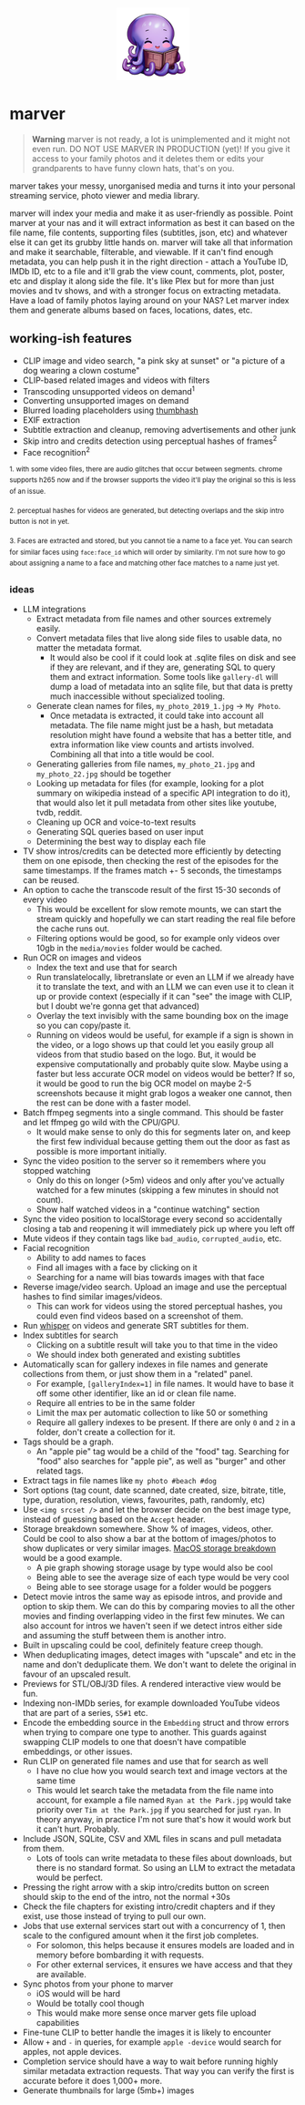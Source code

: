 <p align="center">
  <img src="./assets/logo-large.png" height="128" width="128" />
</p>

# marver

> **Warning**
> marver is not ready, a lot is unimplemented and it might not even run. DO NOT USE MARVER IN PRODUCTION (yet)! If you give it access to your family photos and it deletes them or edits your grandparents to have funny clown hats, that's on you.

marver takes your messy, unorganised media and turns it into your personal streaming service, photo viewer and media library.

marver will index your media and make it as user-friendly as possible. Point marver at your nas and it will extract information as best it can based on the file name, file contents, supporting files (subtitles, json, etc) and whatever else it can get its grubby little hands on. marver will take all that information and make it searchable, filterable, and viewable. If it can't find enough metadata, you can help push it in the right direction - attach a YouTube ID, IMDb ID, etc to a file and it'll grab the view count, comments, plot, poster, etc and display it along side the file. It's like Plex but for more than just movies and tv shows, and with a stronger focus on extracting metadata. Have a load of family photos laying around on your NAS? Let marver index them and generate albums based on faces, locations, dates, etc.

## working-ish features

- CLIP image and video search, "a pink sky at sunset" or "a picture of a dog wearing a clown costume"
- CLIP-based related images and videos with filters
- Transcoding unsupported videos on demand<sup>1</sup>
- Converting unsupported images on demand
- Blurred loading placeholders using [thumbhash](https://evanw.github.io/thumbhash/)
- EXIF extraction
- Subtitle extraction and cleanup, removing advertisements and other junk
- Skip intro and credits detection using perceptual hashes of frames<sup>2</sup>
- Face recognition<sup>2</sup>

<sup>1. with some video files, there are audio glitches that occur between segments. chrome supports h265 now and if the browser supports the video it'll play the original so this is less of an issue.</sup>

<sup>2. perceptual hashes for videos are generated, but detecting overlaps and the skip intro button is not in yet.</sup>

<sup>3. Faces are extracted and stored, but you cannot tie a name to a face yet. You can search for similar faces using `face:face_id` which will order by similarity. I'm not sure how to go about assigning a name to a face and matching other face matches to a name just yet.</sup>

### ideas

- LLM integrations
  - Extract metadata from file names and other sources extremely easily.
  - Convert metadata files that live along side files to usable data, no matter the metadata format.
    - It would also be cool if it could look at .sqlite files on disk and see if they are relevant, and if they are, generating SQL to query them and extract information. Some tools like `gallery-dl` will dump a load of metadata into an sqlite file, but that data is pretty much inaccessible without specialized tooling.
  - Generate clean names for files, `my_photo_2019_1.jpg` -> `My Photo`.
    - Once metadata is extracted, it could take into account all metadata. The file name might just be a hash, but metadata resolution might have found a website that has a better title, and extra information like view counts and artists involved. Combining all that into a title would be cool.
  - Generating galleries from file names, `my_photo_21.jpg` and `my_photo_22.jpg` should be together
  - Looking up metadata for files (for example, looking for a plot summary on wikipedia instead of a specific API integration to do it), that would also let it pull metadata from other sites like youtube, tvdb, reddit.
  - Cleaning up OCR and voice-to-text results
  - Generating SQL queries based on user input
  - Determining the best way to display each file
- TV show intros/credits can be detected more efficiently by detecting them on one episode, then checking the rest of the episodes for the same timestamps. If the frames match +- 5 seconds, the timestamps can be reused.
- An option to cache the transcode result of the first 15-30 seconds of every video
  - This would be excellent for slow remote mounts, we can start the stream quickly and hopefully we can start reading the real file before the cache runs out.
  - Filtering options would be good, so for example only videos over 10gb in the `media/movies` folder would be cached.
- Run OCR on images and videos
  - Index the text and use that for search
  - Run translatelocally, libretranslate or even an LLM if we already have it to translate the text, and with an LLM we can even use it to clean it up or provide context (especially if it can "see" the image with CLIP, but I doubt we're gonna get that advanced)
  - Overlay the text invisibly with the same bounding box on the image so you can copy/paste it.
  - Running on videos would be useful, for example if a sign is shown in the video, or a logo shows up that could let you easily group all videos from that studio based on the logo. But, it would be expensive computationally and probably quite slow. Maybe using a faster but less accurate OCR model on videos would be better? If so, it would be good to run the big OCR model on maybe 2-5 screenshots because it might grab logos a weaker one cannot, then the rest can be done with a faster model.
- Batch ffmpeg segments into a single command. This should be faster and let ffmpeg go wild with the CPU/GPU.
  - It would make sense to only do this for segments later on, and keep the first few individual because getting them out the door as fast as possible is more important initially.
- Sync the video position to the server so it remembers where you stopped watching
  - Only do this on longer (>5m) videos and only after you've actually watched for a few minutes (skipping a few minutes in should not count).
  - Show half watched videos in a "continue watching" section
- Sync the video position to localStorage every second so accidentally closing a tab and reopening it will immediately pick up where you left off
- Mute videos if they contain tags like `bad_audio`, `corrupted_audio`, etc.
- Facial recognition
  - Ability to add names to faces
  - Find all images with a face by clicking on it
  - Searching for a name will bias towards images with that face
- Reverse image/video search. Upload an image and use the perceptual hashes to find similar images/videos.
  - This can work for videos using the stored perceptual hashes, you could even find videos based on a screenshot of them.
- Run [whisper](https://github.com/openai/whisper) on videos and generate SRT subtitles for them.
- Index subtitles for search
  - Clicking on a subtitle result will take you to that time in the video
  - We should index both generated and existing subtitles
- Automatically scan for gallery indexes in file names and generate collections from them, or just show them in a "related" panel.
  - For example, `[galleryIndex=1]` in file names. It would have to base it off some other identifier, like an id or clean file name.
  - Require all entries to be in the same folder
  - Limit the max per automatic collection to like 50 or something
  - Require all gallery indexes to be present. If there are only `0` and `2` in a folder, don't create a collection for it.
- Tags should be a graph.
  - An "apple pie" tag would be a child of the "food" tag. Searching for "food" also searches for "apple pie", as well as "burger" and other related tags.
- Extract tags in file names like `my photo #beach #dog`
- Sort options (tag count, date scanned, date created, size, bitrate, title, type, duration, resolution, views, favourites, path, randomly, etc)
- Use `<img srcset />` and let the browser decide on the best image type, instead of guessing based on the `Accept` header.
- Storage breakdown somewhere. Show % of images, videos, other. Could be cool to also show a bar at the bottom of images/photos to show duplicates or very similar images. [MacOS storage breakdown](https://i.imgur.com/hoBR9zF.png) would be a good example.
  - A pie graph showing storage usage by type would also be cool
  - Being able to see the average size of each type would be very cool
  - Being able to see storage usage for a folder would be poggers
- Detect movie intros the same way as episode intros, and provide and option to skip them. We can do this by comparing movies to all the other movies and finding overlapping video in the first few minutes. We can also account for intros we haven't seen if we detect intros either side and assuming the stuff between them is another intro.
- Built in upscaling could be cool, definitely feature creep though.
- When deduplicating images, detect images with "upscale" and etc in the name and don't deduplicate them. We don't want to delete the original in favour of an upscaled result.
- Previews for STL/OBJ/3D files. A rendered interactive view would be fun.
- Indexing non-IMDb series, for example downloaded YouTube videos that are part of a series, `S5#1` etc.
- Encode the embedding source in the `Embedding` struct and throw errors when trying to compare one type to another. This guards against swapping CLIP models to one that doesn't have compatible embeddings, or other issues.
- Run CLIP on generated file names and use that for search as well
  - I have no clue how you would search text and image vectors at the same time
  - This would let search take the metadata from the file name into account, for example a file named `Ryan at the Park.jpg` would take priority over `Tim at the Park.jpg` if you searched for just `ryan`. In theory anyway, in practice I'm not sure that's how it would work but it can't hurt. Probably.
- Include JSON, SQLite, CSV and XML files in scans and pull metadata from them.
  - Lots of tools can write metadata to these files about downloads, but there is no standard format. So using an LLM to extract the metadata would be perfect.
- Pressing the right arrow with a skip intro/credits button on screen should skip to the end of the intro, not the normal +30s
- Check the file chapters for existing intro/credit chapters and if they exist, use those instead of trying to pull our own.
- Jobs that use external services start out with a concurrency of 1, then scale to the configured amount when it the first job completes.
  - For solomon, this helps because it ensures models are loaded and in memory before bombarding it with requests.
  - For other external services, it ensures we have access and that they are available.
- Sync photos from your phone to marver
  - iOS would will be hard
  - Would be totally cool though
  - This would make more sense once marver gets file upload capabilities
- Fine-tune CLIP to better handle the images it is likely to encounter
- Allow `+` and `-` in queries, for example `apple -device` would search for apples, not apple devices.
- Completion service should have a way to wait before running highly similar metadata extraction requests. That way you can verify the first is accurate before it does 1,000+ more.
- Generate thumbnails for large (5mb+) images
